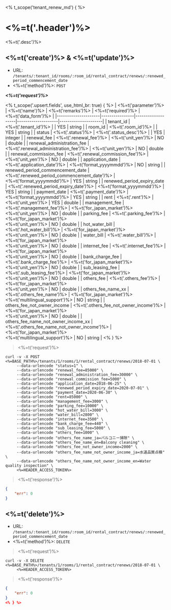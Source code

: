 <% t_scope('tenant_renew_md') { %>
# <%=t('.header')%>

<%=t('.desc')%>

## <%=t('create')%> & <%=t('update')%>

- URL: `/tenants/:tenant_id/rooms/:room_id/rental_contract/renews/:renewed_period_commencement_date`
- <%=t('method')%>: `POST`

***<%=t('request')%>***

<% t_scope('.upsert.fields', use_html_br: true) { %>
| <%=t('parameter')%> | <%=t('name')%> | <%=t('remarks')%> | <%=t('required')%> | <%=t('data_form')%> |
|---------------------|----------------|-------------------|--------------------|---------------------|
| tenant_id | <%=t('.tenant_id')%> | | YES | string |
| room_id | <%=t('.room_id')%> | | YES | string |
| status | <%=t('.status')%> | <%=t('.status_desc')%> | | YES | integer |
| renewal_fee | <%=t('.renewal_fee')%> | <%=t('unit_yen')%> | NO | double |
| renewal_administration_fee | <%=t('.renewal_administration_fee')%> | <%=t('unit_yen')%> | NO | double |
| renewal_commission_fee | <%=t('.renewal_commission_fee')%> | <%=t('unit_yen')%> | NO | double |
| application_date | <%=t('.application_date')%> | <%=t('format_yyyymmdd')%> | NO | string |
| renewed_period_commencement_date | <%=t('.renewed_period_commencement_date')%> | <%=t('format_yyyymmdd')%> | YES | string |
| renewed_period_expiry_date | <%=t('.renewed_period_expiry_date')%> | <%=t('format_yyyymmdd')%> | YES | string |
| payment_date | <%=t('.payment_date')%> | <%=t('format_yyyymmdd')%> | YES | string |
| rent | <%=t('.rent')%> | <%=t('unit_yen')%> | YES | double |
| management_fee | <%=t('.management_fee')%> | <%=t('for_japan_market')%><br><%=t('unit_yen')%> | NO | double |
| parking_fee | <%=t('.parking_fee')%> | <%=t('for_japan_market')%><br><%=t('unit_yen')%> | NO | double |
| hot_water_bill | <%=t('.hot_water_bill')%> | <%=t('for_japan_market')%><br><%=t('unit_yen')%> | NO | double |
| water_bill | <%=t('.water_bill')%> | <%=t('for_japan_market')%><br><%=t('unit_yen')%> | NO | double |
| internet_fee | <%=t('.internet_fee')%> | <%=t('for_japan_market')%><br><%=t('unit_yen')%> | NO | double |
| bank_charge_fee | <%=t('.bank_charge_fee')%> | <%=t('for_japan_market')%><br><%=t('unit_yen')%> | NO | double |
| sub_leasing_fee | <%=t('.sub_leasing_fee')%> | <%=t('for_japan_market')%><br><%=t('unit_yen')%> | NO | double |
| others_fee | <%=t('.others_fee')%> | <%=t('for_japan_market')%><br><%=t('unit_yen')%> | NO | double |
| others_fee_name_xx | <%=t('.others_fee_name')%> | <%=t('for_japan_market')%><br><%=t('multilingual_support')%> | NO | string |
| others_fee_not_owner_income | <%=t('.others_fee_not_owner_income')%> | <%=t('for_japan_market')%><br><%=t('unit_yen')%> | NO | double |
| others_fee_name_not_owner_income_xx | <%=t('.others_fee_name_not_owner_income')%> | <%=t('for_japan_market')%><br><%=t('multilingual_support')%> | NO | string |
<% } %>

> <%=t('request')%>

```shell
curl -v -X POST <%=BASE_PATH%>/tenants/1/rooms/1/rental_contract/renews/2018-07-01 \
     --data-urlencode "status=1" \
     --data-urlencode "renewal_fee=85000" \
     --data-urlencode "renewal_administration_fee=30000" \
     --data-urlencode "renewal_commission_fee=5000" \
     --data-urlencode "application_date=2018-06-25" \
     --data-urlencode "renewed_period_expiry_date=2020-07-01" \
     --data-urlencode "payment_date=2020-06-30" \
     --data-urlencode "rent=85000" \
     --data-urlencode "management_fee=3000" \
     --data-urlencode "parking_fee=10000" \
     --data-urlencode "hot_water_bill=3000" \
     --data-urlencode "water_bill=2800" \
     --data-urlencode "internet_fee=3500" \
     --data-urlencode "bank_charge_fee=440" \
     --data-urlencode "sub_leasing_fee=5000" \
     --data-urlencode "others_fee=1000" \
     --data-urlencode "others_fee_name_ja=バルコニー掃除" \
     --data-urlencode "others_fee_name_en=Balcony cleaning" \
     --data-urlencode "others_fee_not_owner_income=2000" \
     --data-urlencode "others_fee_name_not_owner_income_ja=水道品質点検" \
     --data-urlencode "others_fee_name_not_owner_income_en=Water quality inspection" \
     <%=HEADER_ACCESS_TOKEN%>
```

> <%=t('response')%>

```json
{
    "err": 0
}
```

## <%=t('delete')%>

- URL: `/tenants/:tenant_id/rooms/:room_id/rental_contract/renews/:renewed_period_commencement_date`
- <%=t('method')%>: `DELETE`

> <%=t('request')%>

```shell
curl -v -X DELETE <%=BASE_PATH%>/tenants/1/rooms/1/rental_contract/renews/2018-07-01 \
     <%=HEADER_ACCESS_TOKEN%>
```

> <%=t('response')%>

```json
{
    "err": 0
}
<% } %>
